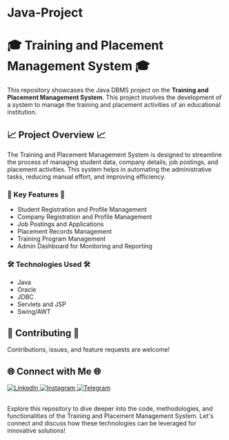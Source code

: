 # Java-Project
# 🎓 Training and Placement Management System 🎓

This repository showcases the Java DBMS project on the **Training and Placement Management System**. This project involves the development of a system to manage the training and placement activities of an educational institution.

## 📈 Project Overview 📈

The Training and Placement Management System is designed to streamline the process of managing student data, company details, job postings, and placement activities. This system helps in automating the administrative tasks, reducing manual effort, and improving efficiency.

### 💼 Key Features 💼

<ul>
  <li>Student Registration and Profile Management</li>
  <li>Company Registration and Profile Management</li>
  <li>Job Postings and Applications</li>
  <li>Placement Records Management</li>
  <li>Training Program Management</li>
  <li>Admin Dashboard for Monitoring and Reporting</li>
</ul>

### 🛠️ Technologies Used 🛠️

<ul>
  <li>Java</li>
  <li>Oracle</li>
  <li>JDBC</li>
  <li>Servlets and JSP</li>
  <li>Swing/AWT</li>
</ul>

## 🤝 Contributing 🤝

Contributions, issues, and feature requests are welcome! 
## 🌐 Connect with Me 🌐

<p>
  <a href="https://www.linkedin.com/in/yuvraj-khade-b057061b3/">
    <img src="https://img.icons8.com/color/48/000000/linkedin.png" alt="LinkedIn"/>
  </a>
  <a href="https://www.instagram.com/u_vi_raj/">
    <img src="https://img.icons8.com/color/48/000000/instagram-new.png" alt="Instagram"/>
  </a>
  <a href="https://telegram.me">
    <img src="https://img.icons8.com/color/48/000000/telegram-app.png" alt="Telegram"/>
  </a>
</p>
</br>
Explore this repository to dive deeper into the code, methodologies, and functionalities of the Training and Placement Management System. Let's connect and discuss how these technologies can be leveraged for innovative solutions!


